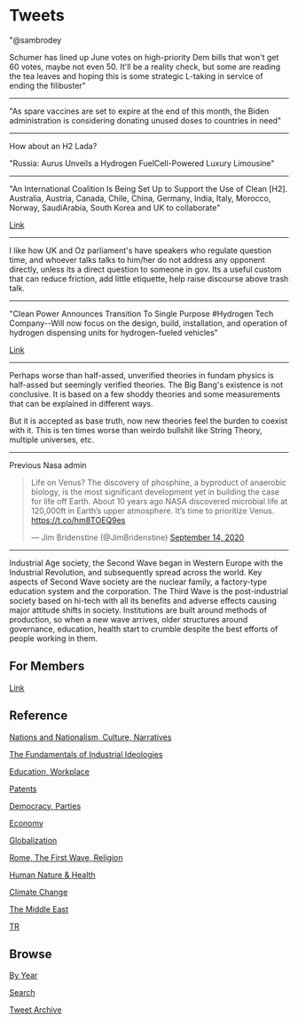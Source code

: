 # Tweets

"@sambrodey

Schumer has lined up June votes on high-priority Dem bills that won't
get 60 votes, maybe not even 50. It'll be a reality check, but some
are reading the tea leaves and hoping this is some strategic L-taking
in service of ending the filibuster"

---

"As spare vaccines are set to expire at the end of this month, the
Biden administration is considering donating unused doses to countries
in need"

---

How about an H2 Lada?

"Russia: Aurus Unveils a Hydrogen FuelCell-Powered Luxury Limousine"

---

"An International Coalition Is Being Set Up to Support the Use of
Clean [H2]. Australia, Austria, Canada, Chile, China, Germany, India,
Italy, Morocco, Norway, SaudiArabia, South Korea and UK to
collaborate"

[Link](https://bit.ly/34DYhID )

---

I like how UK and Oz parliament's have speakers who regulate question
time, and whoever talks talks to him/her do not address any opponent
directly, unless its a direct question to someone in gov. Its a useful
custom that can reduce friction, add little etiquette, help raise
discourse above trash talk.

---

"Clean Power Announces Transition To Single Purpose #Hydrogen Tech
Company--Will now focus on the design, build, installation, and
operation of hydrogen dispensing units for hydrogen-fueled vehicles"

[Link](https://bit.ly/3fKOEOF)

---

Perhaps worse than half-assed, unverified theories in fundam physics
is half-assed but seemingly verified theories. The Big Bang's
existence is not conclusive. It is based on a few shoddy theories and
some measurements that can be explained in different ways.

But it is accepted as base truth, now new theories feel the burden to
coexist with it. This is ten times worse than weirdo bullshit like
String Theory, multiple universes, etc. 

---

Previous Nasa admin

<blockquote class="twitter-tweet"><p lang="en" dir="ltr">Life on Venus? The discovery of phosphine, a byproduct of anaerobic biology, is the most significant development yet in building the case for life off Earth. About 10 years ago NASA discovered microbial life at 120,000ft in Earth’s upper atmosphere. It’s time to prioritize Venus. <a href="https://t.co/hm8TOEQ9es">https://t.co/hm8TOEQ9es</a></p>&mdash; Jim Bridenstine (@JimBridenstine) <a href="https://twitter.com/JimBridenstine/status/1305598182571810822?ref_src=twsrc%5Etfw">September 14, 2020</a></blockquote> <script async src="https://platform.twitter.com/widgets.js" charset="utf-8"></script>

---

Industrial Age society, the Second Wave began in Western Europe with
the Industrial Revolution, and subsequently spread across the
world. Key aspects of Second Wave society are the nuclear family, a
factory-type education system and the corporation. The Third Wave is
the post-industrial society based on hi-tech with all its benefits and
adverse effects causing major attitude shifts in society. Institutions
are built around methods of production, so when a new wave arrives,
older structures around governance, education, health start to crumble
despite the best efforts of people working in them.

## For Members

[Link](https://thirdwave-members.herokuapp.com)

## Reference

[Nations and Nationalism, Culture, Narratives](/2013/02/nations-and-nationalism.md)

[The Fundamentals of Industrial Ideologies](/2011/04/fundamentals-of-industrial-ideologies.md)

[Education, Workplace](2017/09/education-workplace.md)

[Patents](/2018/09/patents.md)

[Democracy, Parties](/2016/11/democracy.md)

[Economy](/2018/05/economy.md)

[Globalization](/2018/09/globalization.md)

[Rome, The First Wave, Religion](/2017/12/rome.md)

[Human Nature & Health](/2020/07/human-nature.md)

[Climate Change](/2018/12/climate.md)

[The Middle East](/2019/07/middleeast.md)

[TR](../tr)

## Browse

[By Year](years.md)

[Search](search.html)

[Tweet Archive](/tweets/README.md)


